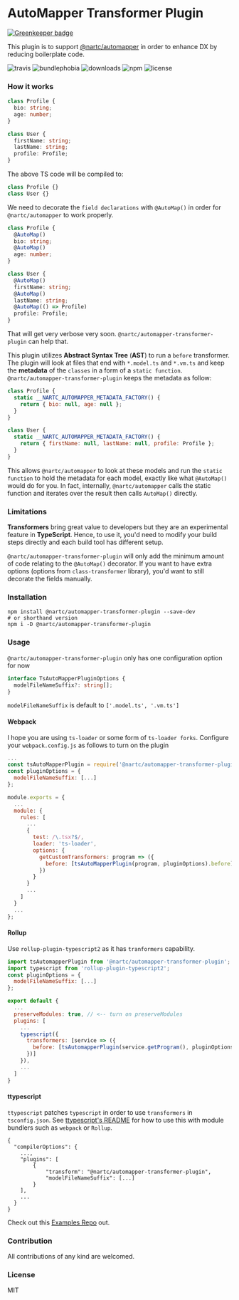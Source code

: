 # AutoMapper Transformer Plugin

[![Greenkeeper badge](https://badges.greenkeeper.io/nartc/automapper-transformer-plugin.svg)](https://greenkeeper.io/)

This plugin is to support [@nartc/automapper](https://github.com/nartc/mapper) in order to enhance DX by reducing boilerplate code.

![travis](https://badgen.net/travis/nartc/automapper-transformer-plugin)
![bundlephobia](https://badgen.net/bundlephobia/minzip/@nartc/automapper-transformer-plugin)
![downloads](https://badgen.net/npm/dt/@nartc/automapper-transformer-plugin)
![npm](https://badgen.net/npm/v/@nartc/automapper-transformer-plugin)
![license](https://badgen.net/github/license/nartc/automapper-transformer-plugin)

### How it works

```typescript
class Profile {
  bio: string;
  age: number;
}

class User {
  firstName: string;
  lastName: string;
  profile: Profile;
}
```

The above TS code will be compiled to:

```javascript
class Profile {}
class User {}
```

We need to decorate the `field declarations` with `@AutoMap()` in order for `@nartc/automapper` to work properly.

```typescript
class Profile {
  @AutoMap()
  bio: string;
  @AutoMap()
  age: number;
}

class User {
  @AutoMap()
  firstName: string;
  @AutoMap()
  lastName: string;
  @AutoMap(() => Profile)
  profile: Profile;
}
```

That will get very verbose very soon. `@nartc/automapper-transformer-plugin` can help that.

This plugin utilizes **Abstract Syntax Tree** (**AST**) to run a `before` transformer.
The plugin will look at files that end with `*.model.ts` and `*.vm.ts` and keep the **metadata** of the `classes` in a form of a `static function`.
`@nartc/automapper-transformer-plugin` keeps the metadata as follow:

```javascript
class Profile {
  static __NARTC_AUTOMAPPER_METADATA_FACTORY() {
    return { bio: null, age: null };
  }
}

class User {
  static __NARTC_AUTOMAPPER_METADATA_FACTORY() {
    return { firstName: null, lastName: null, profile: Profile };
  }
}
```

This allows `@nartc/automapper` to look at these models and run the `static function` to hold the metadata for each model, exactly like what `@AutoMap()` would do for you. In fact, internally, `@nartc/automapper` calls the static function and iterates over the result then calls `AutoMap()` directly.

### Limitations

**Transformers** bring great value to developers but they are an experimental feature in **TypeScript**. Hence, to use it, you'd need to modify your build steps directly and each build tool has different setup.

`@nartc/automapper-transformer-plugin` will only add the minimum amount of code relating to the `@AutoMap()` decorator. If you want to have extra options (options from `class-transformer` library), you'd want to still decorate the fields manually.

### Installation

```shell script
npm install @nartc/automapper-transformer-plugin --save-dev
# or shorthand version
npm i -D @nartc/automapper-transformer-plugin
```

### Usage

`@nartc/automapper-transformer-plugin` only has one configuration option for now

```typescript
interface TsAutoMapperPluginOptions {
  modelFileNameSuffix?: string[];
}
```

`modelFileNameSuffix` is default to `['.model.ts', '.vm.ts']`

#### Webpack

I hope you are using `ts-loader` or some form of `ts-loader forks`. Configure your `webpack.config.js` as follows to turn on the plugin

```javascript
...
const tsAutoMapperPlugin = require('@nartc/automapper-transformer-plugin');
const pluginOptions = {
  modelFileNameSuffix: [...]
};

module.exports = {
  ...
  module: {
    rules: [
      ...
      {
        test: /\.tsx?$/,
        loader: 'ts-loader',
        options: {
          getCustomTransformers: program => ({
            before: [tsAutoMapperPlugin(program, pluginOptions).before]
          })
        }
      }
      ...
    ]
  }
  ...
};
```

#### Rollup

Use `rollup-plugin-typescript2` as it has `tranformers` capability.

```javascript
import tsAutomapperPlugin from '@nartc/automapper-transformer-plugin';
import typescript from 'rollup-plugin-typescript2';
const pluginOptions = {
  modelFileNameSuffix: [...]
};

export default {
  ...
  preserveModules: true, // <-- turn on preserveModules
  plugins: [
    ...
    typescript({
      transformers: [service => ({
        before: [tsAutomapperPlugin(service.getProgram(), pluginOptions).before]
      })]
    }),
    ...
  ]
}
```

#### ttypescript

`ttypescript` patches `typescript` in order to use `transformers` in `tsconfig.json`. See [ttypescript's README](https://github.com/cevek/ttypescript) for how to use this with module bundlers such as `webpack` or `Rollup`.


```javscript
{
  "compilerOptions": {
    ...,
    "plugins": [
        {
            "transform": "@nartc/automapper-transformer-plugin",
            "modelFileNameSuffix": [...]
        }
    ],
    ...
  }
}
```

Check out this [Examples Repo](https://github.com/nartc/automapper-transformer-plugin-examples) out.

### Contribution

All contributions of any kind are welcomed.

### License

MIT
